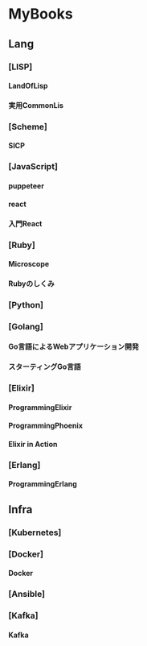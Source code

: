 MyBooks
=======
## Lang
### [LISP]
#### LandOfLisp
#### 実用CommonLis
### [Scheme]
#### SICP
### [JavaScript]
#### puppeteer
#### react
#### 入門React
### [Ruby]
#### Microscope
#### Rubyのしくみ
### [Python]
### [Golang]
#### Go言語によるWebアプリケーション開発
#### スターティングGo言語
### [Elixir]
#### ProgrammingElixir
#### ProgrammingPhoenix
#### Elixir in Action
### [Erlang]
#### ProgrammingErlang
## Infra
### [Kubernetes]
### [Docker]
#### Docker
### [Ansible]
### [Kafka]
#### Kafka
